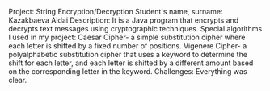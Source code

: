 Project: String Encryption/Decryption
Student's name, surname: Kazakbaeva Aidai
Description: It is a Java program that encrypts and decrypts text messages using cryptographic techniques.
Special algorithms I used in my project:
Caesar Cipher- a simple substitution cipher where each letter is shifted by a fixed number of positions.
Vigenere Cipher- a polyalphabetic substitution cipher that uses a keyword to determine the shift for each letter, 
and each letter is shifted by a different amount based on the corresponding letter in the keyword.
Challenges: Everything was clear.
